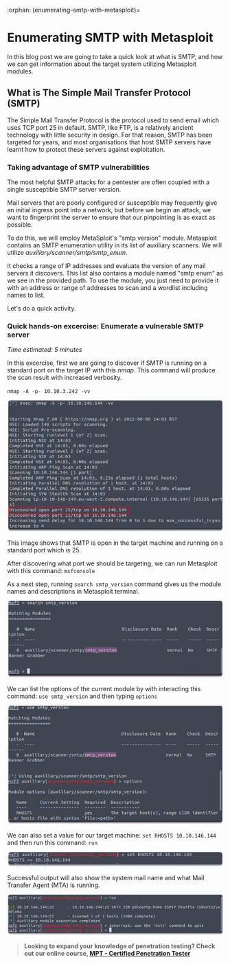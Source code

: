 :orphan:
(enumerating-smtp-with-metasploit)=

# Enumerating SMTP with Metasploit

In this blog post we are going to take a quick look at what is SMTP, and how we can get information about the target system utilizing Metasploit modules.

## What is The Simple Mail Transfer Protocol (SMTP)

The Simple Mail Transfer Protocol is the protocol used to send email which uses TCP port 25 in default. SMTP, like FTP, is a relatively ancient technology with little security in design. For that reason, SMTP has been targeted for years, and most organisations that host SMTP servers have learnt how to protect these servers against exploitation.

### Taking advantage of SMTP vulnerabilities

The most helpful SMTP attacks for a pentester are often coupled with a single susceptible SMTP server version.

Mail servers that are poorly configured or susceptible may frequently give an initial ingress point into a network, but before we begin an attack, we want to fingerprint the server to ensure that our pinpointing is as exact as possible.

To do this, we will employ MetaSploit's "smtp version" module. Metasploit contains an SMTP enumeration utility in its list of auxiliary scanners. We will utilize _auxiliary/scanner/smtp/smtp_enum_.

It checks a range of IP addresses and evaluate the version of any mail servers it discovers. This list also contains a module named "smtp enum" as we see in the provided path. To use the module, you just need to provide it with an address or range of addresses to scan and a wordlist including names to list.

Let's do a quick activity.

### Quick hands-on excercise: Enumerate a vulnerable SMTP server

_Time estimated: 5 minutes_

In this excercise, first we are going to discover if SMTP is running on a standard port on the target IP with this _nmap_. This command will produce the scan result with increased verbosity.

`nmap -A -p- 10.10.3.242 -vv`

![img](images/enumerating-smtp-3.png)

This image shows that SMTP is open in the target machine and running on a standard port which is 25.

After discovering what port we should be targeting, we can run Metasploit with this command: `msfconsole`

As a next step, running `search smtp_version` command gives us the module names and descriptions in Metasploit terminal.

![img](images/enumerating-smtp-4.png)

We can list the options of the current module by with interacting this command: `use smtp_version` and then typing `options`

![img](images/enumerating-smtp-5.png)

We can also set a value for our target machine: `set RHOSTS 10.10.146.144` and then run this command: `run`

![img](images/enumerating-smtp-6.png)

Successful output will also show the system mail name and what Mail Transfer Agent (MTA) is running.

![img](images/enumerating-smtp-7.png)

> **Looking to expand your knowledge of penetration testing? Check out our online course, [MPT - Certified Penetration Tester](https://www.mosse-institute.com/certifications/mpt-certified-penetration-tester.html)**
